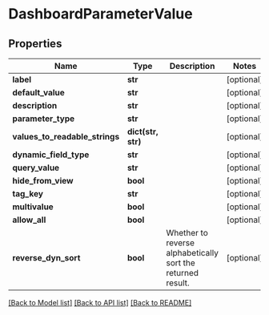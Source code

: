 # DashboardParameterValue

## Properties
Name | Type | Description | Notes
------------ | ------------- | ------------- | -------------
**label** | **str** |  | [optional] 
**default_value** | **str** |  | [optional] 
**description** | **str** |  | [optional] 
**parameter_type** | **str** |  | [optional] 
**values_to_readable_strings** | **dict(str, str)** |  | [optional] 
**dynamic_field_type** | **str** |  | [optional] 
**query_value** | **str** |  | [optional] 
**hide_from_view** | **bool** |  | [optional] 
**tag_key** | **str** |  | [optional] 
**multivalue** | **bool** |  | [optional] 
**allow_all** | **bool** |  | [optional] 
**reverse_dyn_sort** | **bool** | Whether to reverse alphabetically sort the returned result. | [optional] 

[[Back to Model list]](../README.md#documentation-for-models) [[Back to API list]](../README.md#documentation-for-api-endpoints) [[Back to README]](../README.md)


